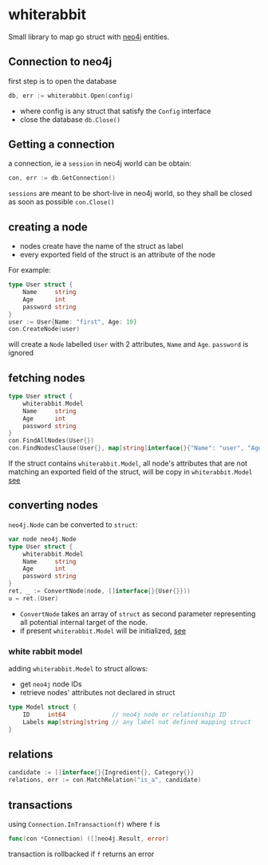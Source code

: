 # whiterabbit

Small library to map go struct with  [neo4j](https://neo4j.com/) entities.


## Connection to neo4j
first step is to open the database
```go
db, err := whiterabbit.Open(config)
```
- where config is any struct that satisfy the `Config` interface
- close the database `db.Close()`

## Getting a connection
a connection, ie a `session` in neo4j world can be obtain:
```go
con, err := db.GetConnection()
```
`sessions` are meant to be short-live in neo4j world, so they shall be closed as soon as possible `con.Close()`


## creating a node
- nodes create have the name of the struct as label
- every exported field of the struct is an attribute of the node

For example:
```go
type User struct {
    Name     string
    Age      int
    password string
}
user := User{Name: "first", Age: 10}
con.CreateNode(user)
```
will create a `Node` labelled `User` with 2 attributes, `Name` and `Age`.
`password` is ignored

## fetching nodes
```go
type User struct {
    whiterabbit.Model
    Name     string
    Age      int
    password string
}
con.FindAllNodes(User{})
con.FindNodesClause(User{}, map[string]interface{}{"Name": "user", "Age": 10, }, whiterabbit.StartsWith)
```

If the struct contains `whiterabbit.Model`, all node's attributes that are not matching an exported field of the struct, will be copy in `whiterabbit.Model` [see](#white-rabbit-model)

## converting nodes
`neo4j.Node` can be converted to `struct`:
```go
var node neo4j.Node
type User struct {
    whiterabbit.Model
    Name     string
    Age      int
    password string
}
ret, _ := ConvertNode(node, []interface{}{User{}}))
u = ret.(User)
```
- `ConvertNode` takes an array of `struct` as second parameter representing all potential internal target of the node.
- if present `whiterabbit.Model` will be initialized, [see](#white-rabbit-model)

### white rabbit model
adding `whiterabbit.Model` to struct allows:
- get `neo4j` node IDs
- retrieve nodes' attributes not declared in struct
```go
type Model struct {
	ID     int64             // neo4j node or relationship ID
	Labels map[string]string // any label not defined mapping struct
}
```
## relations
```go
candidate := []interface{}{Ingredient{}, Category{}}
relations, err := con.MatchRelation("is_a", candidate)
```
## transactions
using `Connection.InTransaction(f)`
where `f` is 
```go
func(con *Connection) ([]neo4j.Result, error)
```
transaction is rollbacked if `f` returns an error





